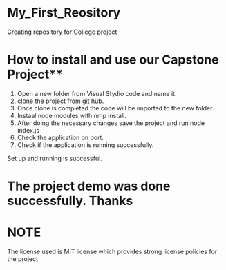 # My_First_Reository
Creating repository for College project

# How to install and use our Capstone Project**

1. Open a new folder from Visual Stydio code and name it.
2. clone the project from git hub.
3. Once clone is completed the code will be imported to the new folder.
4. Instaal node modules with nmp install.
5. After doing the necessary changes save the project and run node index.js
6. Check the application on port.
7. Check if the application is running successfully.

Set up and running is successful.

# The project demo was done successfully. Thanks 

# NOTE
The license used is MIT license which provides strong license policies for the project
